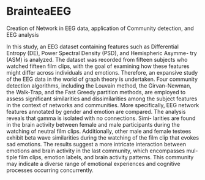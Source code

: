 # BrainteaEEG
Creation of Network in EEG data, application of Community detection, and EEG analysis

In this study, an EEG dataset containing features such as Differential
Entropy (DE), Power Spectral Density (PSD), and Hemispheric Asymme-
try (ASM) is analyzed. The dataset was recorded from fifteen subjects who
watched fifteen film clips, with the goal of examining how these features might
differ across individuals and emotions. Therefore, an expansive study of the
EEG data in the world of graph theory is undertaken.
Four community detection algorithms, including the Louvain method, the
Girvan-Newman, the Walk-Trap, and the Fast Greedy partition methods, are
employed to assess significant similarities and dissimilarities among the subject
features in the context of networks and communities. More specifically, EEG
network features annotated by gender and emotion are compared.
The analysis reveals that gamma is isolated with no connections. Simi-
larities are found in the brain activity between female and male participants
during the watching of neutral film clips. Additionally, other male and female
testees exhibit beta wave similarities during the watching of the film clip that
evokes sad emotions. The results suggest a more intricate interaction between
emotions and brain activity in the last community, which encompasses mul-
tiple film clips, emotion labels, and brain activity patterns. This community
may indicate a diverse range of emotional experiences and cognitive processes
occurring concurrently.
